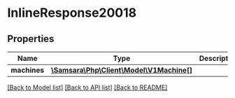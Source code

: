 # InlineResponse20018

## Properties
Name | Type | Description | Notes
------------ | ------------- | ------------- | -------------
**machines** | [**\Samsara\Php\Client\Model\V1Machine[]**](V1Machine.md) |  | [optional] 

[[Back to Model list]](../../README.md#documentation-for-models) [[Back to API list]](../../README.md#documentation-for-api-endpoints) [[Back to README]](../../README.md)

